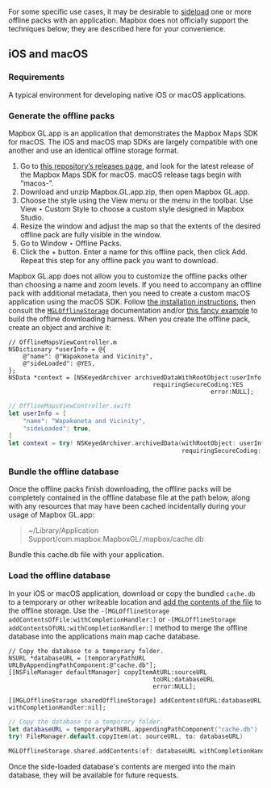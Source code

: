 For some specific use cases, it may be desirable to [sideload](https://en.wikipedia.org/wiki/Sideloading) one or more offline packs with an application. Mapbox does not officially support the techniques below; they are described here for your convenience.

## iOS and macOS

### Requirements

A typical environment for developing native iOS or macOS applications.

### Generate the offline packs

Mapbox GL.app is an application that demonstrates the Mapbox Maps SDK for macOS. The iOS and macOS map SDKs are largely compatible with one another and use an identical offline storage format.

1. Go to [this repository’s releases page](https://github.com/mapbox/mapbox-gl-native/releases/), and look for the latest release of the Mapbox Maps SDK for macOS. macOS release tags begin with “macos-”.
1. Download and unzip Mapbox.GL.app.zip, then open Mapbox GL.app.
1. Choose the style using the View menu or the menu in the toolbar. Use View ‣ Custom Style to choose a custom style designed in Mapbox Studio.
1. Resize the window and adjust the map so that the extents of the desired offline pack are fully visible in the window.
1. Go to Window ‣ Offline Packs.
1. Click the + button. Enter a name for this offline pack, then click Add. Repeat this step for any offline pack you want to download.

Mapbox GL.app does not allow you to customize the offline packs other than choosing a name and zoom levels. If you need to accompany an offline pack with additional metadata, then you need to create a custom macOS application using the macOS SDK. Follow [the installation instructions](http://mapbox.github.io/mapbox-gl-native/macos/0.6.0/#installation), then consult the [`MGLOfflineStorage`](http://mapbox.github.io/mapbox-gl-native/macos/0.6.0/Classes/MGLOfflineStorage.html) documentation and/or [this fancy example](https://www.mapbox.com/ios-sdk/examples/offline-pack/) to build the offline downloading harness. When you create the offline pack, create an object and archive it:

```objc
// OfflineMapsViewController.m
NSDictionary *userInfo = @{
    @"name": @"Wapakoneta and Vicinity",
    @"sideLoaded": @YES,
};
NSData *context = [NSKeyedArchiver archivedDataWithRootObject:userInfo
                                        requiringSecureCoding:YES
                                                        error:NULL];
```

```swift
// OfflineMapsViewController.swift
let userInfo = [
    "name": "Wapakoneta and Vicinity",
    "sideLoaded": true,
]
let context = try! NSKeyedArchiver.archivedData(withRootObject: userInfo,
                                                requiringSecureCoding: true)
```

### Bundle the offline database

Once the offline packs finish downloading, the offline packs will be completely contained in the offline database file at the path below, along with any resources that may have been cached incidentally during your usage of Mapbox GL.app:

> ~/Library/Application Support/com.mapbox.MapboxGL/.mapbox/cache.db

Bundle this cache.db file with your application.

### Load the offline database

In your iOS or macOS application, download or copy the bundled `cache.db` to a temporary or other writeable location and [add the contents of the file](https://www.mapbox.com/ios-sdk/api/4.5.0/Classes/MGLOfflineStorage.html#/Adding%20Contents%20of%20File) to the offline storage. Use the `-[MGLOfflineStorage addContentsOfFile:withCompletionHandler:]` or `-[MGLOfflineStorage addContentsOfURL:withCompletionHandler:]` method to merge the offline database into the applications main map cache database.

```objc
// Copy the database to a temporary folder.
NSURL *databaseURL = [temporaryPathURL URLByAppendingPathComponent:@"cache.db"];
[[NSFileManager defaultManager] copyItemAtURL:sourceURL
                                        toURL:databaseURL
                                        error:NULL];

[[MGLOfflineStorage sharedOfflineStorage] addContentsOfURL:databaseURL withCompletionHandler:nil];
```

```swift
// Copy the database to a temporary folder.
let databaseURL = temporaryPathURL.appendingPathComponent("cache.db")
try! FileManager.default.copyItem(at: sourceURL, to: databaseURL)

MGLOfflineStorage.shared.addContents(of: databaseURL withCompletionHandler: nil)
```

</details>

Once the side-loaded database's contents are merged into the main database, they will be available for future requests.